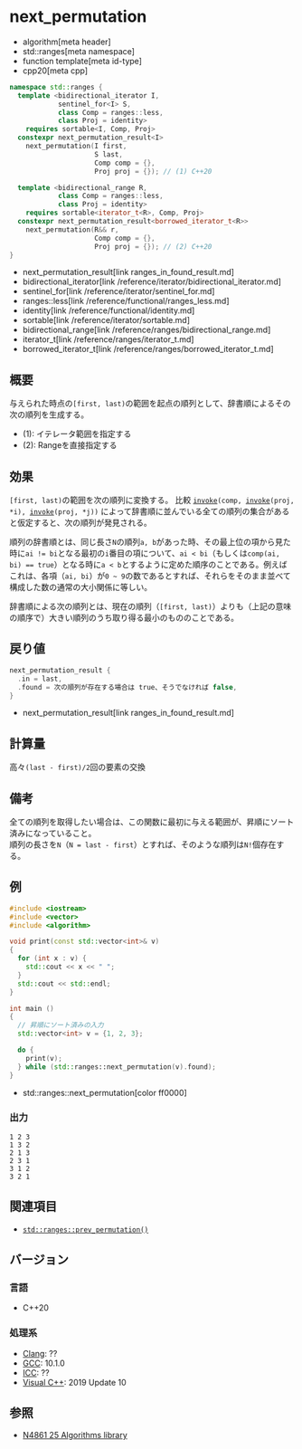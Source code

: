 # next_permutation
* algorithm[meta header]
* std::ranges[meta namespace]
* function template[meta id-type]
* cpp20[meta cpp]


```cpp
namespace std::ranges {
  template <bidirectional_iterator I,
            sentinel_for<I> S,
            class Comp = ranges::less,
            class Proj = identity>
    requires sortable<I, Comp, Proj>
  constexpr next_permutation_result<I>
    next_permutation(I first,
                     S last,
                     Comp comp = {},
                     Proj proj = {}); // (1) C++20

  template <bidirectional_range R,
            class Comp = ranges::less,
            class Proj = identity>
    requires sortable<iterator_t<R>, Comp, Proj>
  constexpr next_permutation_result<borrowed_iterator_t<R>>
    next_permutation(R&& r,
                     Comp comp = {},
                     Proj proj = {}); // (2) C++20
}
```
* next_permutation_result[link ranges_in_found_result.md]
* bidirectional_iterator[link /reference/iterator/bidirectional_iterator.md]
* sentinel_for[link /reference/iterator/sentinel_for.md]
* ranges::less[link /reference/functional/ranges_less.md]
* identity[link /reference/functional/identity.md]
* sortable[link /reference/iterator/sortable.md]
* bidirectional_range[link /reference/ranges/bidirectional_range.md]
* iterator_t[link /reference/ranges/iterator_t.md]
* borrowed_iterator_t[link /reference/ranges/borrowed_iterator_t.md]

## 概要
与えられた時点の`[first, last)`の範囲を起点の順列として、辞書順によるその次の順列を生成する。

- (1): イテレータ範囲を指定する
- (2): Rangeを直接指定する

## 効果
`[first, last)`の範囲を次の順列に変換する。
比較 [`invoke`](/reference/functional/invoke.md)`(comp, `[`invoke`](/reference/functional/invoke.md)`(proj, *i), `[`invoke`](/reference/functional/invoke.md)`(proj, *j))` によって辞書順に並んでいる全ての順列の集合があると仮定すると、次の順列が発見される。

順列の辞書順とは、同じ長さ`N`の順列`a, b`があった時、その最上位の項から見た時に`ai != bi`となる最初の`i`番目の項について、`ai < bi`（もしくは`comp(ai, bi) == true`）となる時に`a < b`とするように定めた順序のことである。例えばこれは、各項（`ai, bi`）が`0 ~ 9`の数であるとすれば、それらをそのまま並べて構成した数の通常の大小関係に等しい。

辞書順による次の順列とは、現在の順列（`[first, last)`）よりも（上記の意味の順序で）大きい順列のうち取り得る最小のもののことである。

## 戻り値

```cpp
next_permutation_result {
  .in = last,
  .found = 次の順列が存在する場合は true、そうでなければ false,
}
```
* next_permutation_result[link ranges_in_found_result.md]

## 計算量
高々`(last - first)/2`回の要素の交換


## 備考
全ての順列を取得したい場合は、この関数に最初に与える範囲が、昇順にソート済みになっていること。  
順列の長さを`N`（`N = last - first`）とすれば、そのような順列は`N!`個存在する。

## 例
```cpp example
#include <iostream>
#include <vector>
#include <algorithm>

void print(const std::vector<int>& v)
{
  for (int x : v) {
    std::cout << x << " ";
  }
  std::cout << std::endl;
}

int main ()
{
  // 昇順にソート済みの入力
  std::vector<int> v = {1, 2, 3};

  do {
    print(v);
  } while (std::ranges::next_permutation(v).found);
}
```
* std::ranges::next_permutation[color ff0000]

### 出力
```
1 2 3 
1 3 2 
2 1 3 
2 3 1 
3 1 2 
3 2 1 
```

## 関連項目
- [`std::ranges::prev_permutation()`](ranges_prev_permutation.md)

## バージョン
### 言語
- C++20

### 処理系
- [Clang](/implementation.md#clang): ??
- [GCC](/implementation.md#gcc): 10.1.0
- [ICC](/implementation.md#icc): ??
- [Visual C++](/implementation.md#visual_cpp): 2019 Update 10

## 参照
- [N4861 25 Algorithms library](https://timsong-cpp.github.io/cppwp/n4861/algorithms)
